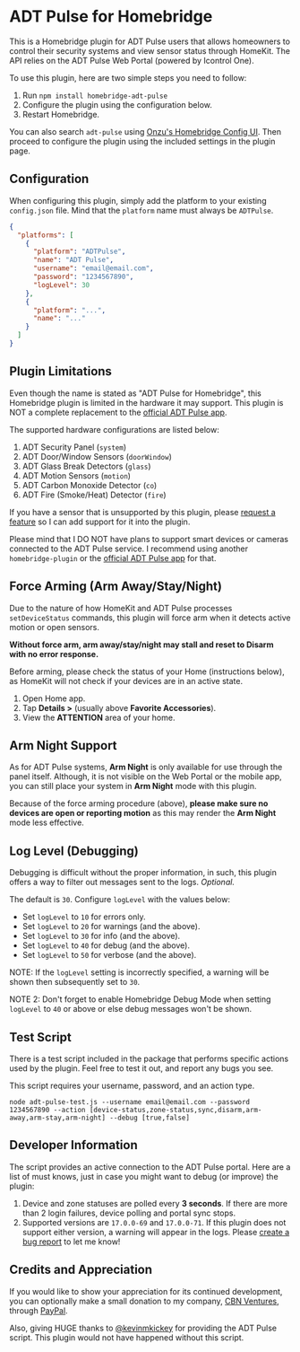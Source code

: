 ADT Pulse for Homebridge
=========================

This is a Homebridge plugin for ADT Pulse users that allows homeowners to control their security systems and view sensor status through HomeKit. The API relies on the ADT Pulse Web Portal (powered by Icontrol One).

To use this plugin, here are two simple steps you need to follow:
1. Run `npm install homebridge-adt-pulse`
2. Configure the plugin using the configuration below.
3. Restart Homebridge.

You can also search `adt-pulse` using [Onzu's Homebridge Config UI](https://github.com/oznu/homebridge-config-ui-x). Then proceed to configure the plugin using the included settings in the plugin page.

## Configuration
When configuring this plugin, simply add the platform to your existing `config.json` file. Mind that the `platform` name must always be `ADTPulse`.
```json
{
  "platforms": [
    {
      "platform": "ADTPulse",
      "name": "ADT Pulse",
      "username": "email@email.com",
      "password": "1234567890",
      "logLevel": 30
    },
    {
      "platform": "...",
      "name": "..."
    }
  ]
}
```

## Plugin Limitations
Even though the name is stated as "ADT Pulse for Homebridge", this Homebridge plugin is limited in the hardware it may support. This plugin is NOT a complete replacement to the [official ADT Pulse app](https://www.adt.com/help/faq/adt-pulse/adt-pulse-mobile-app).

The supported hardware configurations are listed below:
1. ADT Security Panel (`system`)
2. ADT Door/Window Sensors (`doorWindow`)
3. ADT Glass Break Detectors (`glass`)
4. ADT Motion Sensors (`motion`)
5. ADT Carbon Monoxide Detector (`co`)
6. ADT Fire (Smoke/Heat) Detector (`fire`)

If you have a sensor that is unsupported by this plugin, please [request a feature](https://github.com/mrjackyliang/homebridge-adt-pulse/issues/new?template=feature_request.md) so I can add support for it into the plugin.

Please mind that I DO NOT have plans to support smart devices or cameras connected to the ADT Pulse service. I recommend using another `homebridge-plugin` or the [official ADT Pulse app](https://www.adt.com/help/faq/adt-pulse/adt-pulse-mobile-app) for that.

## Force Arming (Arm Away/Stay/Night)
Due to the nature of how HomeKit and ADT Pulse processes `setDeviceStatus` commands, this plugin will force arm when it detects active motion or open sensors.

__Without force arm, arm away/stay/night may stall and reset to Disarm with no error response.__

Before arming, please check the status of your Home (instructions below), as HomeKit will not check if your devices are in an active state.

1. Open Home app.
2. Tap __Details >__ (usually above __Favorite Accessories__).
3. View the __ATTENTION__ area of your home.

## Arm Night Support
As for ADT Pulse systems, __Arm Night__ is only available for use through the panel itself. Although, it is not visible on the Web Portal or the mobile app, you can still place your system in __Arm Night__ mode with this plugin.

Because of the force arming procedure (above), __please make sure no devices are open or reporting motion__ as this may render the __Arm Night__ mode less effective.

## Log Level (Debugging)
Debugging is difficult without the proper information, in such, this plugin offers a way to filter out messages sent to the logs. _Optional._

The default is `30`. Configure `logLevel` with the values below:
* Set `logLevel` to `10` for errors only.
* Set `logLevel` to `20` for warnings (and the above).
* Set `logLevel` to `30` for info (and the above).
* Set `logLevel` to `40` for debug (and the above).
* Set `logLevel` to `50` for verbose (and the above).

NOTE: If the `logLevel` setting is incorrectly specified, a warning will be shown then subsequently set to `30`.

NOTE 2: Don't forget to enable Homebridge Debug Mode when setting `logLevel` to `40` or above or else debug messages won't be shown.

## Test Script
There is a test script included in the package that performs specific actions used by the plugin. Feel free to test it out, and report any bugs you see.

This script requires your username, password, and an action type.
```shell script
node adt-pulse-test.js --username email@email.com --password 1234567890 --action [device-status,zone-status,sync,disarm,arm-away,arm-stay,arm-night] --debug [true,false]
```

## Developer Information
The script provides an active connection to the ADT Pulse portal. Here are a list of must knows, just in case you might want to debug (or improve) the plugin:

1. Device and zone statuses are polled every __3 seconds__. If there are more than 2 login failures, device polling and portal sync stops.
2. Supported versions are `17.0.0-69` and `17.0.0-71`. If this plugin does not support either version, a warning will appear in the logs. Please [create a bug report](https://github.com/mrjackyliang/homebridge-adt-pulse/issues/new?template=bug_report.md) to let me know!

## Credits and Appreciation
If you would like to show your appreciation for its continued development, you can optionally make a small donation to my company, [CBN Ventures](https://cbnventures.io), through [PayPal](https://www.paypal.com/cgi-bin/webscr?cmd=_s-xclick&hosted_button_id=L59Y27M66FG26&source=url).

Also, giving HUGE thanks to [@kevinmkickey](https://github.com/kevinmhickey/adt-pulse) for providing the ADT Pulse script. This plugin would not have happened without this script.
